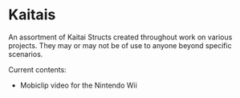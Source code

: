 # Kaitais
An assortment of Kaitai Structs created throughout work on various projects.
They may or may not be of use to anyone beyond specific scenarios.

Current contents:
 - Mobiclip video for the Nintendo Wii
